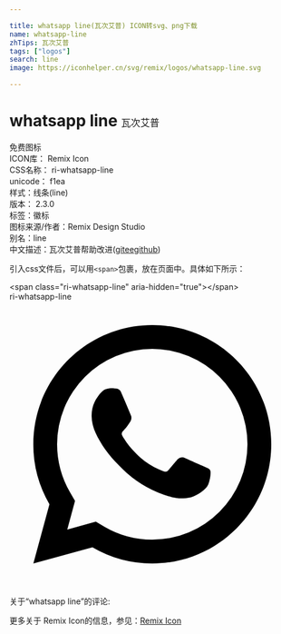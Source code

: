 ```yaml
---

title: whatsapp line(瓦次艾普) ICON转svg、png下载
name: whatsapp-line
zhTips: 瓦次艾普
tags: ["logos"]
search: line
image: https://iconhelper.cn/svg/remix/logos/whatsapp-line.svg

---
```


# whatsapp line  <small style="font-size: 60%;font-weight: 100">瓦次艾普</small>


<div class="detail-page">
<p>
<span><span class="badge-success badge">免费图标</span> </span>
<br/>
<span>
ICON库：
<span class="badge-secondary badge">Remix Icon</span> 
</span>
<br/>
<span>
CSS名称：
<span class="badge-secondary badge">ri-whatsapp-line</span> 
</span>
<br/>
<span>
unicode：
<span class="badge-secondary badge">f1ea</span> 
<copy-btn content='f1ea' btn-title=""></copy-btn>
<copy-btn :content='String.fromCodePoint(parseInt("f1ea", 16))' btn-title="复制U"></copy-btn>
</span><br/><span>样式：<span class="badge-light badge">线条(line)</span></span>
<br/>
<span>
版本：
<span class="badge-secondary badge">2.3.0</span> 
</span><br/><span>标签：<span class="badge-light badge"><router-link to="/tags/logos.html">徽标</router-link></span></span>
<br/>
<span>图标来源/作者：<span class="badge-light badge">Remix Design Studio</span></span> 
<br/>
<span>别名：<span class="badge-light badge">line</span></span><br/><span class="zh-detail">中文描述：<span class="badge-primary badge">瓦次艾普</span><span class="help-link"><span>帮助改进</span>(<a href="https://gitee.com/liuwave/icon-helper/edit/master/json/remix/logos/whatsapp-line.json" target="_blank" rel="noopener noreferrer">gitee</a><a href="https://github.com/liuwave/icon-helper/edit/master/json/remix/logos/whatsapp-line.json" target="_blank" rel="noopener noreferrer">github</a></span>)</span><br/>
</p>
</div>
<div class="alert alert-dark">
  <i class="ri-whatsapp-line ri-xs"></i>
  <i class="ri-whatsapp-line ri-sm"></i>
  <i class="ri-whatsapp-line ri-lg"></i>
  <i class="ri-whatsapp-line ri-2x"></i>
  <i class="ri-whatsapp-line ri-3x"></i>
  <i class="ri-whatsapp-line ri-5x"></i>
  <i class="ri-whatsapp-line ri-7x"></i>
</div>
<div>
  <p>引入css文件后，可以用<code>&lt;span&gt;</code>包裹，放在页面中。具体如下所示：    
  </p>
  <div class="alert alert-primary" style="font-size: 14px">
    &lt;span class="ri-whatsapp-line" aria-hidden="true"&gt;&lt;/span&gt;
    <copy-btn content='<span class="ri-whatsapp-line" aria-hidden="true"></span>'></copy-btn>
  </div>
  <div class="alert alert-secondary">
    <i class="ri-whatsapp-line"
    style="font-size: 24px"
    aria-hidden="true"></i> ri-whatsapp-line
    <copy-btn content="ri-whatsapp-line" btn-title="复制图标名称"></copy-btn>
  </div>
</div>
<div id="svg" class="svg-wrap">
<svg xmlns="http://www.w3.org/2000/svg" viewBox="0 0 24 24">
    <g>
        <path fill="none" d="M0 0h24v24H0z"/>
        <path fill-rule="nonzero" d="M7.253 18.494l.724.423A7.953 7.953 0 0 0 12 20a8 8 0 1 0-8-8c0 1.436.377 2.813 1.084 4.024l.422.724-.653 2.401 2.4-.655zM2.004 22l1.352-4.968A9.954 9.954 0 0 1 2 12C2 6.477 6.477 2 12 2s10 4.477 10 10-4.477 10-10 10a9.954 9.954 0 0 1-5.03-1.355L2.004 22zM8.391 7.308c.134-.01.269-.01.403-.004.054.004.108.01.162.016.159.018.334.115.393.249.298.676.588 1.357.868 2.04.062.152.025.347-.093.537a4.38 4.38 0 0 1-.263.372c-.113.145-.356.411-.356.411s-.099.118-.061.265c.014.056.06.137.102.205l.059.095c.256.427.6.86 1.02 1.268.12.116.237.235.363.346.468.413.998.75 1.57 1l.005.002c.085.037.128.057.252.11.062.026.126.049.191.066a.35.35 0 0 0 .367-.13c.724-.877.79-.934.796-.934v.002a.482.482 0 0 1 .378-.127c.06.004.121.015.177.04.531.243 1.4.622 1.4.622l.582.261c.098.047.187.158.19.265.004.067.01.175-.013.373-.032.259-.11.57-.188.733a1.155 1.155 0 0 1-.21.302 2.378 2.378 0 0 1-.33.288 3.71 3.71 0 0 1-.125.09 5.024 5.024 0 0 1-.383.22 1.99 1.99 0 0 1-.833.23c-.185.01-.37.024-.556.014-.008 0-.568-.087-.568-.087a9.448 9.448 0 0 1-3.84-2.046c-.226-.199-.435-.413-.649-.626-.89-.885-1.562-1.84-1.97-2.742A3.47 3.47 0 0 1 6.9 9.62a2.729 2.729 0 0 1 .564-1.68c.073-.094.142-.192.261-.305.127-.12.207-.184.294-.228a.961.961 0 0 1 .371-.1z"/>
    </g>
</svg>

</div>
<detail full-name='ri-whatsapp-line'></detail>  
<div>
<p>关于“whatsapp line”的评论:</p>
</div>
<Vssue title="关于“whatsapp line”的评论" ></Vssue>    
<div><p>更多关于  Remix Icon的信息，参见：<a target="_blank" href="https://iconhelper.cn/remix.html">Remix Icon</a>
</p></div>

